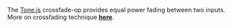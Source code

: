 The [Tone.js](https://tonejs.github.io/docs/#CrossFade) crossfade-op provides equal power fading between two inputs. More on crossfading technique [**here**](https://en.wikipedia.org/wiki/Fade_(audio_engineering)#Crossfading).